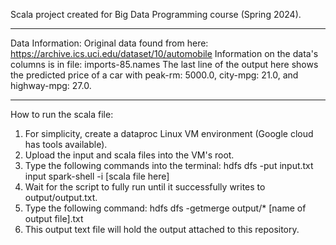 Scala project created for Big Data Programming course (Spring 2024).
_____________________________________________________________________________
Data Information:
Original data found from here: https://archive.ics.uci.edu/dataset/10/automobile
Information on the data's columns is in file: imports-85.names
The last line of the output here shows the predicted price of a car with peak-rm: 5000.0, city-mpg: 21.0, and highway-mpg: 27.0. 
_____________________________________________________________________________
How to run the scala file:
1. For simplicity, create a dataproc Linux VM environment (Google cloud has tools available).
2. Upload the input and scala files into the VM's root.
3. Type the following commands into the terminal:
   hdfs dfs -put input.txt input
   spark-shell -i [scala file here]
5. Wait for the script to fully run until it successfully writes to output/output.txt.
6. Type the following command:
   hdfs dfs -getmerge output/* [name of output file].txt
8. This output text file will hold the output attached to this repository.
